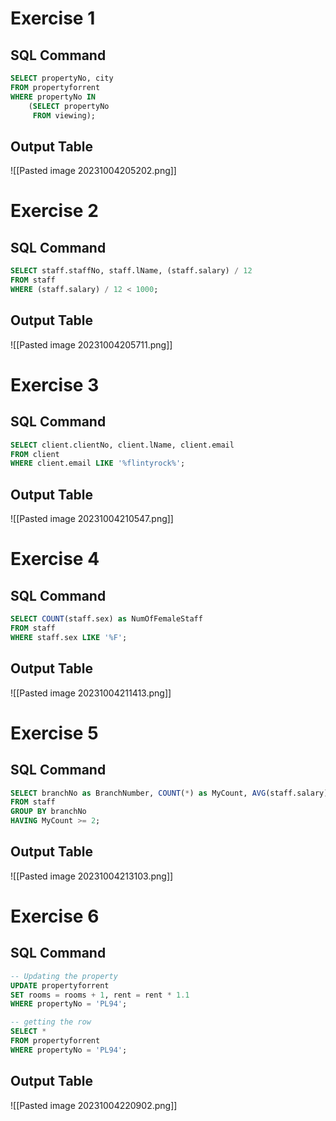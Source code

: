 
# Exercise 1

## SQL Command
```SQL
SELECT propertyNo, city 
FROM propertyforrent 
WHERE propertyNo IN 
	(SELECT propertyNo 
	 FROM viewing); 
```
## Output Table
![[Pasted image 20231004205202.png]]

# Exercise 2

## SQL Command
```SQL
SELECT staff.staffNo, staff.lName, (staff.salary) / 12 
FROM staff 
WHERE (staff.salary) / 12 < 1000; 
```
## Output Table

![[Pasted image 20231004205711.png]]
# Exercise 3

## SQL Command
```SQL
SELECT client.clientNo, client.lName, client.email 
FROM client 
WHERE client.email LIKE '%flintyrock%'; 
```
## Output Table
![[Pasted image 20231004210547.png]]
# Exercise 4

## SQL Command
```SQL
SELECT COUNT(staff.sex) as NumOfFemaleStaff 
FROM staff 
WHERE staff.sex LIKE '%F'; 
```
## Output Table
![[Pasted image 20231004211413.png]]
# Exercise 5

## SQL Command
```SQL
SELECT branchNo as BranchNumber, COUNT(*) as MyCount, AVG(staff.salary) as MyAverage 
FROM staff 
GROUP BY branchNo 
HAVING MyCount >= 2; 
```
## Output Table
![[Pasted image 20231004213103.png]]
# Exercise 6

## SQL Command
```SQL
-- Updating the property 
UPDATE propertyforrent 
SET rooms = rooms + 1, rent = rent * 1.1 
WHERE propertyNo = 'PL94'; 

-- getting the row 
SELECT * 
FROM propertyforrent 
WHERE propertyNo = 'PL94'; 
```
## Output Table

![[Pasted image 20231004220902.png]]

